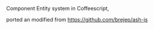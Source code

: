 Component Entity system in Coffeescript,

ported an modified from https://github.com/brejep/ash-js

